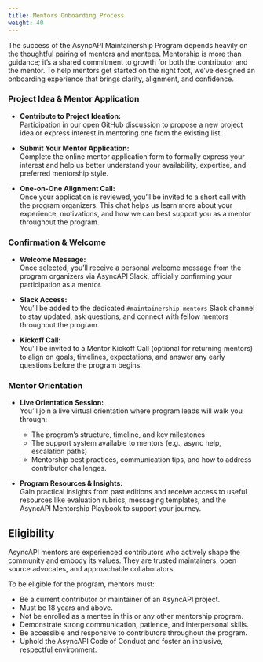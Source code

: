 ```yaml
---
title: Mentors Onboarding Process
weight: 40
---
```


The success of the AsyncAPI Maintainership Program depends heavily on the thoughtful pairing of mentors and mentees. Mentorship is more than guidance; it’s a shared commitment to growth for both the contributor and the mentor. To help mentors get started on the right foot, we’ve designed an onboarding experience that brings clarity, alignment, and confidence.

### Project Idea & Mentor Application

- **Contribute to Project Ideation:**  
     Participation in our open GitHub discussion to propose a new project idea or express interest in mentoring one from the existing list.

- **Submit Your Mentor Application:**  
    Complete the online mentor application form to formally express your interest and help us better understand your availability, expertise, and preferred mentorship style.

- **One-on-One Alignment Call:**  
    Once your application is reviewed, you’ll be invited to a short call with the program organizers. This chat helps us learn more about your experience, motivations, and how we can best support you as a mentor throughout the program.

### Confirmation & Welcome

- **Welcome Message:**  
    Once selected, you’ll receive a personal welcome message from the program organizers via AsyncAPI Slack, officially confirming your participation as a mentor.

- **Slack Access:**  
    You’ll be added to the dedicated `#maintainership-mentors` Slack channel to stay updated, ask questions, and connect with fellow mentors throughout the program.

- **Kickoff Call:**  
    You’ll be invited to a Mentor Kickoff Call (optional for returning mentors) to align on goals, timelines, expectations, and answer any early questions before the program begins.
### Mentor Orientation

- **Live Orientation Session:**  
    You’ll join a live virtual orientation where program leads will walk you through:
    - The program’s structure, timeline, and key milestones
    - The support system available to mentors (e.g., async help, escalation paths)
    - Mentorship best practices, communication tips, and how to address contributor challenges.

- **Program Resources & Insights:**  
    Gain practical insights from past editions and receive access to useful resources like evaluation rubrics, messaging templates, and the AsyncAPI Mentorship Playbook to support your journey.

## Eligibility

AsyncAPI mentors are experienced contributors who actively shape the community and embody its values. They are trusted maintainers, open source advocates, and approachable collaborators.

To be eligible for the program, mentors must:

- Be a current contributor or maintainer of an AsyncAPI project.
- Must be 18 years and above.
- Not be enrolled as a mentee in this or any other mentorship program.
- Demonstrate strong communication, patience, and interpersonal skills.
- Be accessible and responsive to contributors throughout the program.
- Uphold the AsyncAPI Code of Conduct and foster an inclusive, respectful environment.